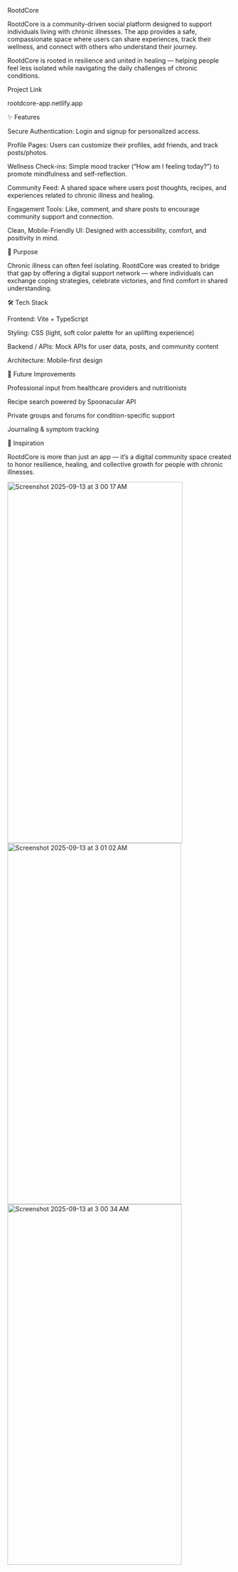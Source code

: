 RootdCore

RootdCore is a community-driven social platform designed to support individuals living with chronic illnesses. The app provides a safe, compassionate space where users can share experiences, track their wellness, and connect with others who understand their journey.

RootdCore is rooted in resilience and united in healing — helping people feel less isolated while navigating the daily challenges of chronic conditions.


Project Link 

rootdcore-app.netlify.app

✨ Features

Secure Authentication: Login and signup for personalized access.

Profile Pages: Users can customize their profiles, add friends, and track posts/photos.

Wellness Check-ins: Simple mood tracker (“How am I feeling today?”) to promote mindfulness and self-reflection.

Community Feed: A shared space where users post thoughts, recipes, and experiences related to chronic illness and healing.

Engagement Tools: Like, comment, and share posts to encourage community support and connection.

Clean, Mobile-Friendly UI: Designed with accessibility, comfort, and positivity in mind.

🌱 Purpose

Chronic illness can often feel isolating. RootdCore was created to bridge that gap by offering a digital support network — where individuals can exchange coping strategies, celebrate victories, and find comfort in shared understanding.

🛠️ Tech Stack

Frontend: Vite + TypeScript

Styling: CSS (light, soft color palette for an uplifting experience)

Backend / APIs: Mock APIs for user data, posts, and community content

Architecture: Mobile-first design

🚀 Future Improvements

Professional input from healthcare providers and nutritionists

Recipe search powered by Spoonacular API

Private groups and forums for condition-specific support

Journaling & symptom tracking

📖 Inspiration

RootdCore is more than just an app — it’s a digital community space created to honor resilience, healing, and collective growth for people with chronic illnesses.


<img width="394" height="812" alt="Screenshot 2025-09-13 at 3 00 17 AM" src="https://github.com/user-attachments/assets/849bb7b6-852b-40e8-9a27-280eb55aead9" />

<img width="391" height="812" alt="Screenshot 2025-09-13 at 3 01 02 AM" src="https://github.com/user-attachments/assets/b130bd3d-5a71-484a-aa65-21516941bfd2" />
<img width="392" height="811" alt="Screenshot 2025-09-13 at 3 00 34 AM" src="https://github.com/user-attachments/assets/d6c79584-d8af-4c7c-8191-6bac0b3511b6" />
